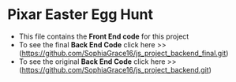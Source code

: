 # Pixar Easter Egg Hunt
* This file contains the <b>Front End code</b> for this project
* To see the final <b>Back End Code</b> click here >> (https://github.com/SophiaGrace16/js_project_backend_final.git)
* To see the original <b>Back End Code</b> click here >> (https://github.com/SophiaGrace16/js_project_backend.git)
